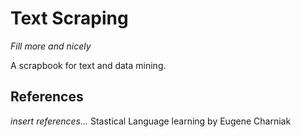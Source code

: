 # Text Scraping
*Fill more and nicely* 

A  scrapbook for text and data mining.

## References
*insert references...*
Stastical Language learning by Eugene Charniak
